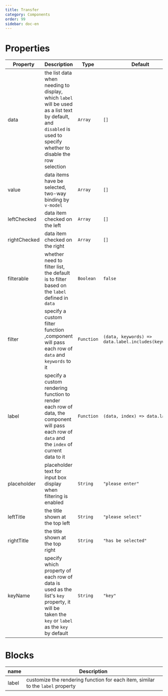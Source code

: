 ```yaml
---
title: Transfer
category: Components
order: 99 
sidebar: doc-en
---
```


# Properties

| Property | Description | Type | Default |
| --- | --- | --- | --- |
| data | the list data when needing to display, which `label` will be used as a list text by default, and `disabled` is used to specify whether to disable the row selection | `Array` | `[]` |
| value | data items have be selected, two-way binding by `v-model` | `Array` | `[]` |
| leftChecked | data item checked on the left | `Array` | `[]` |
| rightChecked | data item checked on the right | `Array` | `[]` |
| filterable | whether need to filter list, the default is to filter based on the `label` defined in `data` | `Boolean` | `false` |
| filter | specify a custom filter function ,component will pass each row of `data` and  `keywords` to it | `Function` | `(data, keywords) => data.label.includes(keywords)` |
| label | specify a custom rendering function to render each row of data, the component will pass each row of `data` and the `index` of current data to it| `Function` | `(data, index) => data.label` |
| placeholder | placeholder text for input box display when filtering is enabled | `String` | `"please enter"` |
| leftTitle | the title shown at the top left | `String` | `"please select"` |
| rightTitle | the title shown at the top right | `String` | `"has be selected"` |
| keyName | specify which property of each row of data is used as the list's `key` property, it will be taken the `key` or `label` as the `key` by default | `String` | `"key"` |

# Blocks

| name | Description |
| --- | --- |
| label | customize the rendering function for each item, similar to the `label` property |

